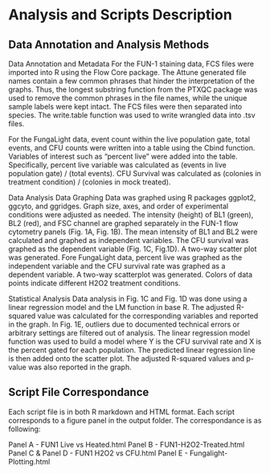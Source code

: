 # Analysis and Scripts Description

## Data Annotation and Analysis Methods 

Data Annotation and Metadata
For the FUN-1 staining data, FCS files were imported into R using the Flow Core package. The Attune generated file names contain a few common phrases that hinder the
interpretation of the graphs. Thus, the longest substring function from the PTXQC package was used to remove the common phrases in the file names, while the unique sample labels were
kept intact. The FCS files were then separated into species. The write.table function was used to write wrangled data into .tsv files.

For the FungaLight data, event count within the live population gate, total events, and CFU counts were written into a table using the Cbind function. Variables of interest such as
“percent live” were added into the table. Specifically, percent live variable was calculated as (events in live population gate) / (total events). CFU Survival was calculated as (colonies in treatment condition) / (colonies in mock treated).

Data Analysis
Data Graphing
Data was graphed using R packages ggplot2, ggcyto, and ggridges. Graph size, axes, and order of experimental conditions were adjusted as needed. The intensity (height) of BL1
(green), BL2 (red), and FSC channel are graphed separately in the FUN-1 flow cytometry panels (Fig. 1A, Fig. 1B). The mean intensity of BL1 and BL2 were calculated and graphed as
independent variables. The CFU survival was graphed as the dependent variable (Fig. 1C, Fig.1D). A two-way scatter plot was generated.
Fore FungaLight data, percent live was graphed as the independent variable and the CFU survival rate was graphed as a dependent variable. A two-way scatterplot was generated.
Colors of data points indicate different H2O2 treatment conditions.

Statistical Analysis
Data analysis in Fig. 1C and Fig. 1D was done using a linear regression model and the LM function in base R. The adjusted R-squared value was calculated for the corresponding
variables and reported in the graph. In Fig. 1E, outliers due to documented technical errors or arbitrary settings are filtered
out of analysis. The linear regression model function was used to build a model where Y is the CFU survival rate and X is the percent gated for each population. The predicted linear
regression line is then added onto the scatter plot. The adjusted R-squared values and p-value was also reported in the graph.

## Script File Correspondance

Each script file is in both R markdown and HTML format. Each script corresponds to a figure panel in the output folder. The correspondance is as following:

Panel A - FUN1 Live vs Heated.html
Panel B - FUN1-H2O2-Treated.html
Panel C & Panel D - FUN1 H2O2 vs CFU.html 
Panel E - Fungalight-Plotting.html

